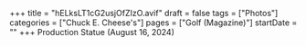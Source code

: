 +++
title = "hELksLT1cG2usjOfZIzO.avif"
draft = false
tags = ["Photos"]
categories = ["Chuck E. Cheese's"]
pages = ["Golf (Magazine)"]
startDate = ""
+++
Production Statue (August 16, 2024)
